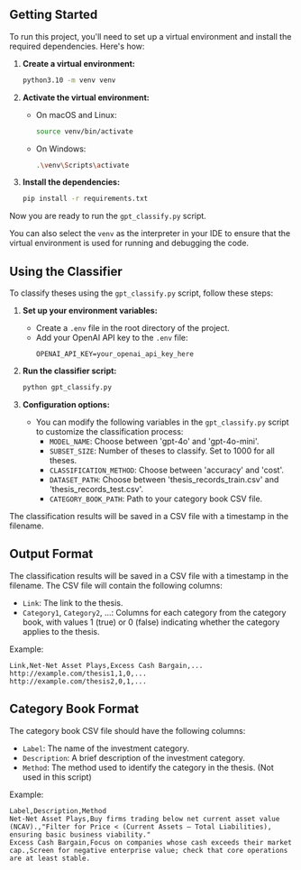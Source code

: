 ## Getting Started

To run this project, you'll need to set up a virtual environment and install the required dependencies. Here's how:

1. **Create a virtual environment:**

    ```bash
    python3.10 -m venv venv
    ```

2. **Activate the virtual environment:**

    * On macOS and Linux:

        ```bash
        source venv/bin/activate
        ```
    * On Windows:

        ```bash
        .\venv\Scripts\activate
        ```

3. **Install the dependencies:**

    ```bash
    pip install -r requirements.txt
    ```

Now you are ready to run the `gpt_classify.py` script.

You can also select the `venv` as the interpreter in your IDE to ensure that the virtual environment is used for running and debugging the code.

## Using the Classifier

To classify theses using the `gpt_classify.py` script, follow these steps:

1. **Set up your environment variables:**
    - Create a `.env` file in the root directory of the project.
    - Add your OpenAI API key to the `.env` file:
      ```
      OPENAI_API_KEY=your_openai_api_key_here
      ```

2. **Run the classifier script:**
    ```bash
    python gpt_classify.py
    ```

3. **Configuration options:**
    - You can modify the following variables in the `gpt_classify.py` script to customize the classification process:
      - `MODEL_NAME`: Choose between 'gpt-4o' and 'gpt-4o-mini'.
      - `SUBSET_SIZE`: Number of theses to classify. Set to 1000 for all theses.
      - `CLASSIFICATION_METHOD`: Choose between 'accuracy' and 'cost'.
      - `DATASET_PATH`: Choose between 'thesis_records_train.csv' and 'thesis_records_test.csv'.
      - `CATEGORY_BOOK_PATH`: Path to your category book CSV file.

The classification results will be saved in a CSV file with a timestamp in the filename.

## Output Format

The classification results will be saved in a CSV file with a timestamp in the filename. The CSV file will contain the following columns:

- `Link`: The link to the thesis.
- `Category1`, `Category2`, ...: Columns for each category from the category book, with values 1 (true) or 0 (false) indicating whether the category applies to the thesis.

Example:

```
Link,Net-Net Asset Plays,Excess Cash Bargain,...
http://example.com/thesis1,1,0,...
http://example.com/thesis2,0,1,...
```

## Category Book Format

The category book CSV file should have the following columns:

- `Label`: The name of the investment category.
- `Description`: A brief description of the investment category.
- `Method`: The method used to identify the category in the thesis. (Not used in this script)

Example:

```
Label,Description,Method
Net-Net Asset Plays,Buy firms trading below net current asset value (NCAV).,"Filter for Price < (Current Assets – Total Liabilities), ensuring basic business viability."
Excess Cash Bargain,Focus on companies whose cash exceeds their market cap.,Screen for negative enterprise value; check that core operations are at least stable.